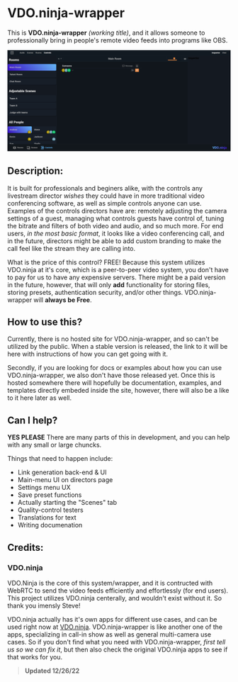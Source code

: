 # VDO.ninja-wrapper
This is **VDO.ninja-wrapper** *(working title)*, and it allows someone to professionally bring in people's remote video feeds into programs like OBS.

![Image of VDO.ninja-wrapper director page](https://github.com/Andrew-Gallimore/VDO.ninja-wrapper/blob/developement/img/Control-Capture.PNG "VDO.ninja director control page")

## Description:
It is built for professionals and beginers alike, with the controls any livestream director _wishes_ they could have in more traditional video conferencing software, as well as simple controls anyone can use. Examples of the controls directors have are: remotely adjusting the camera settings of a guest, managing what controls guests have control of, tuning the bitrate and filters of both video and audio, and so much more. For end users, _in the most basic format_, it looks like a video conferencing call, and in the future, directors might be able to add custom branding to make the call feel like the stream they are calling into.

What is the price of this control? FREE! Because this system utilizes VDO.ninja at it's core, which is a peer-to-peer video system, you don't have to pay for us to have any expensive servers. There might be a paid version in the future, however, that will only **add** functionality for storing files, storing presets, authentication security, and/or other things. VDO.ninja-wrapper will **always be Free**.


## How to use this?
Currently, there is no hosted site for VDO.ninja-wrapper, and so can't be utilized by the public. When a stable version is released, the link to it will be here with instructions of how you can get going with it.

Secondly, if you are looking for docs or examples about how you can use VDO.ninja-wrapper, we also don't have those released yet. Once this is hosted somewhere there will hopefully be documentation, examples, and templates directly embeded inside the site, however, there will also be a like to it here later as well.


## Can I help?
**YES PLEASE** There are many parts of this in development, and you can help with any small or large chuncks. 

Things that need to happen include:
- Link generation back-end & UI
- Main-menu UI on directors page
- Settings menu UX
- Save preset functions
- Actually starting the "Scenes" tab
- Quality-control testers
- Translations for text
- Writing documenation



## Credits:
### VDO.ninja
VDO.Ninja is the core of this system/wrapper, and it is contructed with WebRTC to send the video feeds efficiently and effortlessly (for end users). This project utilizes VDO.ninja centerally, and wouldn't exist without it. So thank you imensly Steve!

VDO.ninja actually has it's own apps for different use cases, and can be used right now at [VDO.ninja](https://vdo.ninja "The core system of VDO.ninja-wrapper"). VDO.ninja-wrapper is like another one of the apps, specializing in call-in show as well as general multi-camera use cases. So if you don't find what you need with VDO.ninja-wrapper, *first tell us so we can fix it*, but then also check the original VDO.ninja apps to see if that works for you.


> **Updated 12/26/22**
